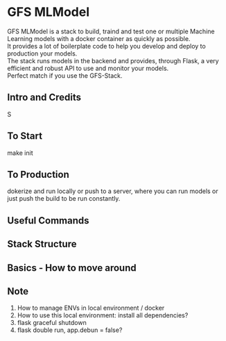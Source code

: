 # GFS MLModel

GFS MLModel is a stack to build, traind and test one or multiple Machine Learning models with a docker container as quickly as possible.  
It provides a lot of boilerplate code to help you develop and deploy to production your models.  
The stack runs models in the backend and provides, through Flask, a very efficient and robust API to use and monitor your models.  
Perfect match if you use the GFS-Stack.

## Intro and Credits

S

## To Start

make init

## To Production

dokerize and run locally or push to a server, where you can run models or just push the build to be run constantly.

## Useful Commands

## Stack Structure

## Basics - How to move around

## Note

1. How to manage ENVs in local environment / docker
2. How to use this local environment: install all dependencies?
3. flask graceful shutdown
4. flask double run, app.debun = false?
